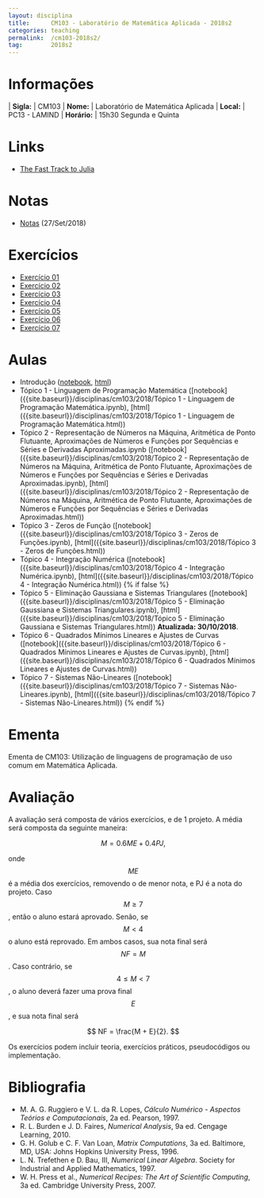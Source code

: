 ```yaml
---
layout: disciplina
title:      CM103 - Laboratório de Matemática Aplicada - 2018s2
categories: teaching
permalink:  /cm103-2018s2/
tag:        2018s2
---
```


# Informações

  | **Sigla:**   | CM103
  | **Nome:**    | Laboratório de Matemática Aplicada
  | **Local:**   | PC13 - LAMIND
  | **Horário:** | 15h30 Segunda e Quinta

# Links

- [The Fast Track to Julia](https://juliadocs.github.io/Julia-Cheat-Sheet/)

# Notas

- [Notas]({{site.baseurl}}/disciplinas/cm103/2018/notas.pdf) (27/Set/2018)

# Exercícios

- [Exercício 01]({{site.baseurl}}/disciplinas/cm103/2018/ex01.html)
- [Exercício 02]({{site.baseurl}}/disciplinas/cm103/2018/ex02.html)
- [Exercício 03]({{site.baseurl}}/disciplinas/cm103/2018/ex03.html)
- [Exercício 04]({{site.baseurl}}/disciplinas/cm103/2018/ex04.html)
- [Exercício 05]({{site.baseurl}}/disciplinas/cm103/2018/ex05.html)
- [Exercício 06]({{site.baseurl}}/disciplinas/cm103/2018/ex06.html)
- [Exercício 07]({{site.baseurl}}/disciplinas/cm103/2018/ex07.html)

# Aulas

- Introdução
   ([notebook]({{site.baseurl}}/disciplinas/cm103/2018/Introdução.ipynb),
   [html]({{site.baseurl}}/disciplinas/cm103/2018/Introdução.html))
- Tópico 1 - Linguagem de Programação Matemática
   ([notebook]({{site.baseurl}}/disciplinas/cm103/2018/Tópico 1 - Linguagem de Programação Matemática.ipynb),
   [html]({{site.baseurl}}/disciplinas/cm103/2018/Tópico 1 - Linguagem de Programação Matemática.html))
- Tópico 2 - Representação de Números na Máquina, Aritmética de Ponto Flutuante, Aproximações de Números e Funções por Sequências e Séries e Derivadas Aproximadas.ipynb
   ([notebook]({{site.baseurl}}/disciplinas/cm103/2018/Tópico 2 - Representação de Números na Máquina, Aritmética de Ponto Flutuante, Aproximações de Números e Funções por Sequências e Séries e Derivadas Aproximadas.ipynb),
   [html]({{site.baseurl}}/disciplinas/cm103/2018/Tópico 2 - Representação de Números na Máquina, Aritmética de Ponto Flutuante, Aproximações de Números e Funções por Sequências e Séries e Derivadas Aproximadas.html))
- Tópico 3 - Zeros de Função
   ([notebook]({{site.baseurl}}/disciplinas/cm103/2018/Tópico 3 - Zeros de Funções.ipynb),
   [html]({{site.baseurl}}/disciplinas/cm103/2018/Tópico 3 - Zeros de Funções.html))
- Tópico 4 - Integração Numérica
   ([notebook]({{site.baseurl}}/disciplinas/cm103/2018/Tópico 4 - Integração Numérica.ipynb),
   [html]({{site.baseurl}}/disciplinas/cm103/2018/Tópico 4 - Integração Numérica.html))
{% if false %}
- Tópico 5 - Eliminação Gaussiana e Sistemas Triangulares
   ([notebook]({{site.baseurl}}/disciplinas/cm103/2018/Tópico 5 - Eliminação Gaussiana e Sistemas Triangulares.ipynb),
   [html]({{site.baseurl}}/disciplinas/cm103/2018/Tópico 5 - Eliminação Gaussiana e Sistemas Triangulares.html))
   **Atualizada: 30/10/2018**.
- Tópico 6 - Quadrados Mínimos Lineares e Ajustes de Curvas
   ([notebook]({{site.baseurl}}/disciplinas/cm103/2018/Tópico 6 - Quadrados Mínimos Lineares e Ajustes de Curvas.ipynb),
   [html]({{site.baseurl}}/disciplinas/cm103/2018/Tópico 6 - Quadrados Mínimos Lineares e Ajustes de Curvas.html))
- Tópico 7 - Sistemas Não-Lineares
   ([notebook]({{site.baseurl}}/disciplinas/cm103/2018/Tópico 7 - Sistemas Não-Lineares.ipynb),
   [html]({{site.baseurl}}/disciplinas/cm103/2018/Tópico 7 - Sistemas Não-Lineares.html))
{% endif %}

# Ementa

Ementa de CM103: Utilização de linguagens de programação de uso comum em Matemática Aplicada.

# Avaliação

A avaliação será composta de vários exercícios, e de 1 projeto.
A média será composta da seguinte maneira:

$$ M = 0.6 ME + 0.4 PJ, $$

onde $$ME$$ é a média dos exercícios, removendo o de menor nota, e PJ é a nota do
projeto.
Caso $$M \geq 7$$, então o aluno estará aprovado. Senão, se $$M < 4$$ o aluno
está reprovado. Em ambos casos, sua nota final será $$NF = M$$.
Caso contrário, se $$4 \leq M < 7$$, o aluno deverá fazer uma prova final $$E$$, e
sua nota final será

$$ NF = \frac{M + E}{2}. $$

Os exercícios podem incluir teoria, exercícios práticos, pseudocódigos ou implementação.

# Bibliografia

  - M. A. G. Ruggiero e V. L. da R. Lopes, *Cálculo Numérico - Aspectos Teórios e
   Computacionais*, 2a ed. Pearson, 1997.
  - R. L. Burden e J. D. Faires, *Numerical Analysis*, 9a ed. Cengage Learning,
    2010.
  - G. H. Golub e C. F. Van Loan, *Matrix Computations*, 3a ed. Baltimore, MD,
    USA: Johns Hopkins University Press, 1996.
  - L. N. Trefethen e D. Bau, III, *Numerical Linear Algebra*. Society for
    Industrial and Applied Mathematics, 1997.
  - W. H. Press et al., *Numerical Recipes: The Art of Scientific Computing*, 3a
    ed. Cambridge University Press, 2007.
